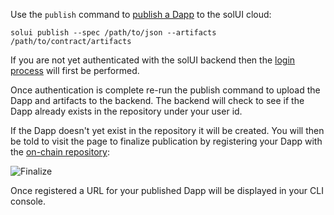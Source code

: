 Use the `publish` command to [publish a Dapp](../../Publishing/Overview) to the solUI cloud:

```shell
solui publish --spec /path/to/json --artifacts /path/to/contract/artifacts
```

If you are not yet authenticated with the solUI backend then the [login process](../Login) will first be
performed.

Once authentication is complete re-run the publish command to  upload the Dapp and artifacts to the
backend. The backend will check to see if the Dapp already exists in the repository under your user id.

If the Dapp doesn't yet exist in the repository it will be created. You will then be told to visit the page to
finalize publication by registering your Dapp with the [on-chain repository](../../Publishing/Repository):

![Finalize](../images/Finalize.png)

Once registered a URL for your published Dapp will be displayed in your CLI console.




